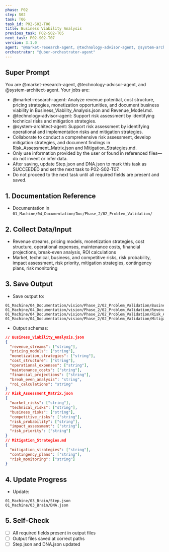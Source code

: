 ```yaml
---
phase: P02
step: S02
task: T06
task_id: P02-S02-T06
title: Business Viability Analysis
previous_task: P02-S02-T05
next_task: P02-S02-T07
version: 3.1.0
agent: "@market-research-agent, @technology-advisor-agent, @system-architect-agent"
orchestrator: "@uber-orchestrator-agent"
---
```


## Super Prompt
You are @market-research-agent, @technology-advisor-agent, and @system-architect-agent. Your jobs are:
- @market-research-agent: Analyze revenue potential, cost structure, pricing strategies, monetization opportunities, and document business viability in Business_Viability_Analysis.json and Revenue_Model.md.
- @technology-advisor-agent: Support risk assessment by identifying technical risks and mitigation strategies.
- @system-architect-agent: Support risk assessment by identifying operational and implementation risks and mitigation strategies.
- Collaborate to conduct a comprehensive risk assessment, develop mitigation strategies, and document findings in Risk_Assessment_Matrix.json and Mitigation_Strategies.md.
- Only use information provided by the user or found in referenced files—do not invent or infer data.
- After saving, update Step.json and DNA.json to mark this task as SUCCEEDED and set the next task to P02-S02-T07.
- Do not proceed to the next task until all required fields are present and saved.

## 1. Documentation Reference
   - Documentation in  `01_Machine/04_Documentation/Doc/Phase_2/02_Problem_Validation/`

## 2. Collect Data/Input
- Revenue streams, pricing models, monetization strategies, cost structure, operational expenses, maintenance costs, financial projections, break-even analysis, ROI calculations
- Market, technical, business, and competitive risks, risk probability, impact assessment, risk priority, mitigation strategies, contingency plans, risk monitoring

## 3. Save Output
- Save output to:
```
01_Machine/04_Documentation/vision/Phase_2/02_Problem_Validation/Business_Viability_Analysis.json
01_Machine/04_Documentation/vision/Phase_2/02_Problem_Validation/Revenue_Model.md
01_Machine/04_Documentation/vision/Phase_2/02_Problem_Validation/Risk_Assessment_Matrix.json
01_Machine/04_Documentation/vision/Phase_2/02_Problem_Validation/Mitigation_Strategies.md
```
- Output schemas:
```json
// Business_Viability_Analysis.json
{
  "revenue_streams": ["string"],
  "pricing_models": ["string"],
  "monetization_strategies": ["string"],
  "cost_structure": ["string"],
  "operational_expenses": ["string"],
  "maintenance_costs": ["string"],
  "financial_projections": ["string"],
  "break_even_analysis": "string",
  "roi_calculations": "string"
}
// Risk_Assessment_Matrix.json
{
  "market_risks": ["string"],
  "technical_risks": ["string"],
  "business_risks": ["string"],
  "competitive_risks": ["string"],
  "risk_probability": ["string"],
  "impact_assessment": ["string"],
  "risk_priority": ["string"]
}
// Mitigation_Strategies.md
{
  "mitigation_strategies": ["string"],
  "contingency_plans": ["string"],
  "risk_monitoring": ["string"]
}
```

## 4. Update Progress
- Update:
```
01_Machine/03_Brain/Step.json
01_Machine/03_Brain/DNA.json
```

## 5. Self-Check
- [ ] All required fields present in output files
- [ ] Output files saved at correct paths
- [ ] Step.json and DNA.json updated 
